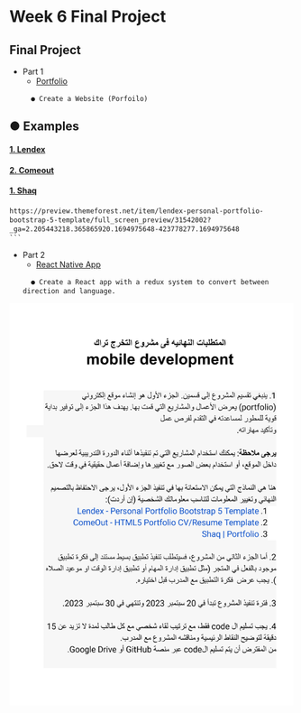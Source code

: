 # Week 6 Final Project


## Final Project
 - Part 1
      - [Portfolio]()
    ```
      ● Create a Website (Porfoilo)
    ```
## ● Examples
 #### [1. Lendex](https://preview.themeforest.net/item/lendex-personal-portfolio-bootstrap-5-template/full_screen_preview/31542002?_ga=2.205443218.365865920.1694975648-423778277.1694975648)
 #### [2. Comeout](https://comeout.netlify.app/demo/default/)
 #### [1. Shaq](https://shaq-portfolio.netlify.app/)


    https://preview.themeforest.net/item/lendex-personal-portfolio-bootstrap-5-template/full_screen_preview/31542002?_ga=2.205443218.365865920.1694975648-423778277.1694975648
    ```
    
 - Part 2
      - [React Native App]()
    ```
      ● Create a React app with a redux system to convert between direction and language.
    ```



<img src="./final-project.png" style="">

